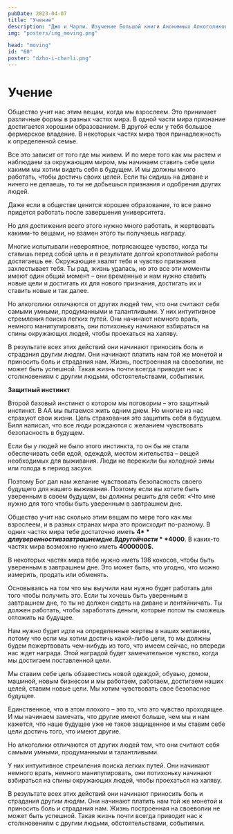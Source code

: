 ```yaml
---
pubDate: 2023-04-07
title: "Учение"
description: "Джо и Чарли. Изучение Большой книги Анонимных Алкоголиков.  (059)"
img: "posters/img_moving.png"

head: "moving"
id: "60"
poster: "dzho-i-charli.png"
---
```


# Учение

Общество учит нас этим вещам, когда мы взрослеем. Это принимает различные формы в разных частях мира. В одной части мира признание достигается хорошим образованием. В другой если у тебя большое фермерское владение. В некоторых частях мира твоя принадлежность к определенной семье.

Все это зависит от того где мы живем. И по мере того как мы растем и наблюдаем за окружающим миром, мы начинаем ставить себе цели какими мы хотим видеть себя в будущем. И мы должны много работать, чтобы достичь своих целей. Если ты сидишь на диване и ничего не делаешь, то ты не добьешься признания и одобрения других людей.

Даже если в обществе ценится хорошее образование, то все равно придется работать после завершения университета.

Но для достижения всего этого нужно много работать, и жертвовать какими-то вещами, но взамен этого ты получаешь награду.

Многие испытывали невероятное, потрясающее чувство, когда ты ставишь перед собой цель и в результате долгой кропотливой работы достигаешь ее. Окружающие хвалят тебя и чувство признания захлестывает тебя. Ты рад, жизнь удалась, но это все эти моменты имеют один общий момент – они временные и нам нужно ставить новые цели и достигать их для нового признания, достигать их и ставить новые и так далее.

Но алкоголики отличаются от других людей тем, что они считают себя самыми умными, продуманными и талантливыми. У них интуитивное стремления поиска легких путей. Они начинают немного врать, немного манипулировать, они потихоньку начинают взбираться на спины окружающих людей, чтобы проехаться на халяву.

В результате всех этих действий они начинают приносить боль и страдания другим людям. Они начинают платить нам той же монетой и приносить боль и страдания нам. Жизнь, построенная на своеволии, не может быть успешной. Такая жизнь почти всегда приводит нас к столкновениям с другим людьми, обстоятельствами, событиями.

**Защитный инстинкт**

Второй базовый инстинкт о котором мы поговорим – это защитный инстинкт. В АА мы пытаемся жить одним днем. Но многие из нас страхуют свои жизни. Цель страхования это защитить себя в будущем. Билл написал, что все люди рождаются с желанием чувствовать безопасность в будущем.

Если бы у людей не было этого инстинкта, то он бы не стали обеспечивать себя едой, одеждой, местом жительства – вещей необходимых для выживания. Люди не пережили бы холодной зимы или голода в период засухи.

Поэтому Бог дал нам желание чувствовать безопасность своего будущего для нашего выживания. Поэтому если вы хотите быть уверенным в своем будущем, вы должны решить для себя: «Что мне нужно для того чтобы быть уверенным в завтрашнем дне.

Общество учит нас сколько этим вещам по мере того как мы взрослеем, и в разных странах мира это происходит по-разному. В одних частях мира тебе достаточно иметь **4$** для уверенности в завтрашнем дне. В другой части **4000$**. В каких-то частях мира возможно нужно иметь **4000000$.**

В некоторых частях мира тебе нужно иметь 198 кокосов, чтобы быть уверенным в завтрашнем дне. Это может быть, что угодно, что можно измерить, продать или обменять.

Основываясь на том что мы выучили нам нужно будет работать для того чтобы получить это. Если ты хочешь быть уверенным в завтрашнем дне, то ты не должен сидеть на диване и лентяйничать. Ты должен работать, чтобы заработать деньги, которые потом ты сможешь отложить на будущее.

Нам нужно будет идти на определенные жертвы в наших желаниях, потому что если мы хотим достичь какой-либо цели, то мы должны будем пожертвовать чем-нибудь из того, что имеем сейчас, но впереди нас ждет награда.
Этой наградой будет замечательное чувство, когда мы достигаем поставленной цели.

Мы ставим себе цель обзавестись новой одеждой, обувью, домом, машиной, новым бизнесом и мы работаем, работаем, достигаем наших целей, ставим новые цели. Мы хотим чувствовать свое безопасное будущее.

Единственное, что в этом плохого – это то, что это чувство проходящее. И мы начинаем замечать, что другие имеют больше, чем мы и нам кажется, что наше будущее уже не такое защищенное и мы ставим себе цели достичь того, что имеют другие.

Но алкоголики отличаются от других людей тем, что они считают себя самыми умными, продуманными и талантливыми.

У них интуитивное стремления поиска легких путей. Они начинают немного врать, немного манипулировать, они потихоньку начинают взбираться на спины окружающих людей, чтобы проехаться на халяву.

В результате всех этих действий они начинают приносить боль и страдания другим людям. Они начинают платить нам той же монетой и приносить боль и страдания нам. Жизнь построенная на своеволии не может быть успешной. Такая жизнь почти всегда приводит нас к столкновениям с другим людьми, обстоятельствами, событиями.
